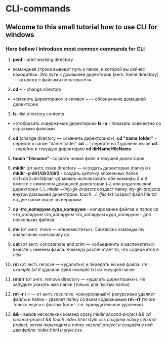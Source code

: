 # CLI-commands

## Welcome to this small tutorial __how to use CLI for windows__

### Here bellow I introduce most common commands for CLI 
1. __pwd__ - print working directory
 * командная строка выведет путь к папке, в которой вы сейчас находитесь. Это путь к домашней директории (англ. home directory) — каталогу с файлами пользователя.
 
 2. **cd ~**  - change directory
 * «сменить директорию» и символ ~ — обозначение домашней директории
 
 3. __ls__   -list directory contents
 * «отобразить содержимое директории»
 __ls -a__   - показать совместно со скрытыми файлами
 
 4. __cd__ (change directory — «сменить директорию»).
 __cd__ __"name__ __folder"__ - перейти к папке "name folder"
 __cd__ __..__  - перейти на 1 уровень выше
 __cd__ __.__   - перейти в текущую директорию
 __cd__ __dirName/fileName__
 
 5. **touch "filename"**   -создать новый файл в текущей директории
 6. **mkdir** (от англ. make directory — «создать директорию (папку)»).
 **mkdir -p dir1/dir2/dir2**   - создать цепочку вложенных папок dir1>dir2>dir3(флаг -р)
 можно использовать обе команды *5* и *6* вместе с символом домашней директории (~) или родительской директории (..). 
 *mkdir ~/my-git-projects* создаст папку my-git-projects внутри домашней директории.
*touch ../../file.txt* создаст файл file.txt на две папки выше по иерархии.

7. **cp что_копируем куда_копируем**  - копирование файлов и папок
*cp что_копируем что_копируем что_копируем куда_копируем*  - для нескольких файлов

8. **mv** (от англ. move — «переместить»). Синтаксис команды mv аналогичен синтаксису _cp_.

9. **cat** (от англ. concatenate and print — «объединить и распечатать») вместе с именем файла. Команда распечатает то, что содержится в нём.

10. **rm** (от англ. remove — «удалить») и передать ей имя файла.
*rm example.txt*    # удалили файл example.txt из текущей папки 

11. **rmdir** (от англ. remove directory — «удалить директорию»). Не забудьте указать имя папки  (только для пустых папок)

12. **rm -r** (-r — от англ. recursive, «рекурсивный») рекурсивно удаляет файлы и папки  - удаляет папку со всем содержимым
**rm -rf** (то же только еще и с флагом force - т.е. принудительное удаление)

13. **&&**  - вызов нескольких команд сразу
*mkdir second-project && cd second-project && touch index.html style.css*
*создаём папку second-project, затем переходим в папку second-project и создаём в ней два файла: index.html и style.css* 